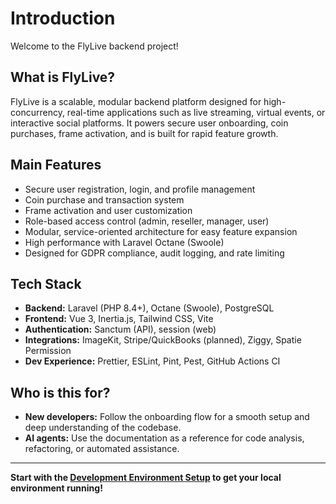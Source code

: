 # Introduction

Welcome to the FlyLive backend project!

## What is FlyLive?
FlyLive is a scalable, modular backend platform designed for high-concurrency, real-time applications such as live streaming, virtual events, or interactive social platforms. It powers secure user onboarding, coin purchases, frame activation, and is built for rapid feature growth.

## Main Features
- Secure user registration, login, and profile management
- Coin purchase and transaction system
- Frame activation and user customization
- Role-based access control (admin, reseller, manager, user)
- Modular, service-oriented architecture for easy feature expansion
- High performance with Laravel Octane (Swoole)
- Designed for GDPR compliance, audit logging, and rate limiting

## Tech Stack
- **Backend:** Laravel (PHP 8.4+), Octane (Swoole), PostgreSQL
- **Frontend:** Vue 3, Inertia.js, Tailwind CSS, Vite
- **Authentication:** Sanctum (API), session (web)
- **Integrations:** ImageKit, Stripe/QuickBooks (planned), Ziggy, Spatie Permission
- **Dev Experience:** Prettier, ESLint, Pint, Pest, GitHub Actions CI

## Who is this for?
- **New developers:** Follow the onboarding flow for a smooth setup and deep understanding of the codebase.
- **AI agents:** Use the documentation as a reference for code analysis, refactoring, or automated assistance.

---

**Start with the [Development Environment Setup](01-development-environment-setup.md) to get your local environment running!** 